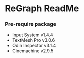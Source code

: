 # ReGraph ReadMe

### Pre-require package

- Input System v1.4.4
- TextMesh Pro v3.0.6
- Odin Inspector v3.1.4
- Cinemachine v2.9.5